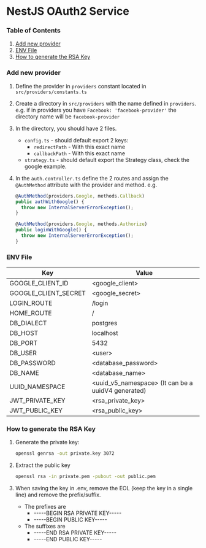 # NestJS OAuth2 Service

### Table of Contents

1. [Add new provider](#add-new-provider)
2. [ENV File](#env-file)
3. [How to generate the RSA Key](#how-to-generate-the-rsa-key)

### Add new provider

1. Define the provider in `providers` constant located in `src/providers/constants.ts`
2. Create a directory in `src/providers` with the name defined in `providers`. e.g. if in providers you have `Facebook: 'facebook-provider'` the directory name will be `facebook-provider`
3. In the directory, you should have 2 files.
   - `config.ts` - should default export 2 keys:
     - `redirectPath` - With this exact name
     - `callbackPath` - With this exact name
   - `strategy.ts` - should default export the Strategy class, check the google example.
4. In the `auth.controller.ts` define the 2 routes and assign the `@AuthMethod` attribute with the provider and method. e.g.

   ```ts
   @AuthMethod(providers.Google, methods.Callback)
   public authWithGoogle() {
     throw new InternalServerErrorException();
   }

   @AuthMethod(providers.Google, methods.Authorize)
   public loginWithGoogle() {
     throw new InternalServerErrorException();
   }
   ```

### ENV File

| Key                  | Value                                               |
| -------------------- | --------------------------------------------------- |
| GOOGLE_CLIENT_ID     | \<google_client>                                    |
| GOOGLE_CLIENT_SECRET | \<google_secret>                                    |
| LOGIN_ROUTE          | /login                                              |
| HOME_ROUTE           | /                                                   |
| DB_DIALECT           | postgres                                            |
| DB_HOST              | localhost                                           |
| DB_PORT              | 5432                                                |
| DB_USER              | \<user>                                             |
| DB_PASSWORD          | \<database_password>                                |
| DB_NAME              | \<database_name>                                    |
| UUID_NAMESPACE       | \<uuid_v5_namespace> (It can be a uuidV4 generated) |
| JWT_PRIVATE_KEY      | \<rsa_private_key>                                  |
| JWT_PUBLIC_KEY       | \<rsa_public_key>                                   |

### How to generate the RSA Key

1. Generate the private key:

   ```bash
   openssl genrsa -out private.key 3072
   ```

2. Extract the public key

   ```bash
   openssl rsa -in private.pem -pubout -out public.pem
   ```

3. When saving the key in .env, remove the EOL (keep the key in a single line) and remove the prefix/suffix.
   - The prefixes are
     - -----BEGIN RSA PRIVATE KEY-----
     - -----BEGIN PUBLIC KEY-----
   - The suffixes are
     - -----END RSA PRIVATE KEY-----
     - -----END PUBLIC KEY-----
